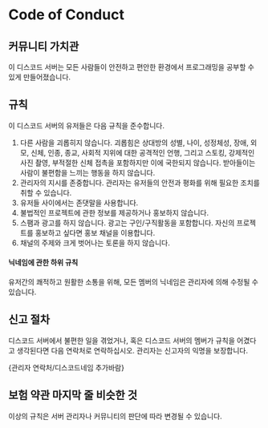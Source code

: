 # Code of Conduct

## 커뮤니티 가치관
이 디스코드 서버는 모든 사람들이 안전하고 편안한 환경에서 프로그래밍을 공부할 수 있게 만들어졌습니다.

## 규칙
이 디스코드 서버의 유저들은 다음 규칙을 준수합니다.
1. 다른 사람을 괴롭히지 않습니다.
괴롭힘은 상대방의 성별, 나이, 성정체성, 장애, 외모, 신체, 인종, 종교, 사회적 지위에 대한 공격적인 언행,
그리고 스토킹, 강제적인 사진 촬영, 부적절한 신체 접촉을 포함하지만 이에 국한되지 않습니다.
받아들이는 사람이 불편함을 느끼는 행동을 하지 않습니다.
2. 관리자의 지시를 존중합니다. 관리자는 유저들의 안전과 평화를 위해 필요한 조치를 취할 수 있습니다.
3. 유저들 사이에서는 존댓말을 사용합니다.
4. 불법적인 프로젝트에 관한 정보를 제공하거나 홍보하지 않습니다.
5. 스팸과 광고를 하지 않습니다. 광고는 구인/구직활동을 포함합니다. 자신의 프로젝트를 홍보하고 싶다면 홍보 채널을 이용합니다.
6. 채널의 주제와 크게 벗어나는 토론을 하지 않습니다.
#### 닉네임에 관한 하위 규칙
유저간의 쾌적하고 원활한 소통을 위해, 모든 멤버의 닉네임은 관리자에 의해 수정될 수 있습니다.

## 신고 절차
디스코드 서버에서 불편한 일을 겪었거나, 혹은 디스코드 서버의 멤버가 규칙을 어겼다고 생각된다면 다음 연락처로 연락하십시오. 관리자는 신고자의 익명을 보장합니다.

{관리자 연락처/디스코드네임 추가바람}

## 보험 약관 마지막 줄 비슷한 것
이상의 규칙은 서버 관리자나 커뮤니티의 판단에 따라 변경될 수 있습니다.
